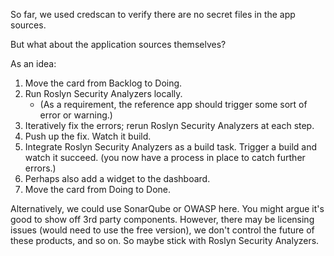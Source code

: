 So far, we used credscan to verify there are no secret files in the app sources.

But what about the application sources themselves?

As an idea:

1. Move the card from Backlog to Doing.
1. Run Roslyn Security Analyzers locally.
    * (As a requirement, the reference app should trigger some sort of error or warning.)
1. Iteratively fix the errors; rerun Roslyn Security Analyzers at each step.
1. Push up the fix. Watch it build.
1. Integrate Roslyn Security Analyzers as a build task. Trigger a build and watch it succeed. (you now have a process in place to catch further errors.)
1. Perhaps also add a widget to the dashboard.
1. Move the card from Doing to Done.

Alternatively, we could use SonarQube or OWASP here. You might argue it's good to show off 3rd party components. However, there may be licensing issues (would need to use the free version), we don't control the future of these products, and so on. So maybe stick with Roslyn Security Analyzers.